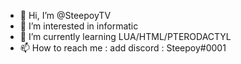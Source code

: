 - 👋 Hi, I’m @SteepoyTV
- 👀 I’m interested in informatic
- 🌱 I’m currently learning LUA/HTML/PTERODACTYL
- 📫 How to reach me : add discord : Steepoy#0001

<!---
SteepoyTV/SteepoyTV is a ✨ special ✨ repository because its `README.md` (this file) appears on your GitHub profile.
You can click the Preview link to take a look at your changes.
--->
